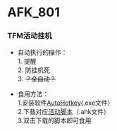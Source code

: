 # AFK_801
### TFM活动挂机

* 自动执行的操作：  
       1. 提醒  
       2. 防挂机死  
       3. ~~？全自动？~~  
  
*  食用方法：  
       1.安装软件[AutoHotkey](https://github.com/AutoHotkey/AutoHotkey/releases)(.exe文件）  
       2.下载对应[活动脚本](https://github.com/lyliny/AFK_801/releases)（.ahk文件）  
       3.双击下载的脚本即可食用  
